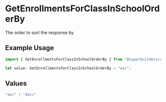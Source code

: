 # GetEnrollmentsForClassInSchoolOrderBy

The order to sort the response by

## Example Usage

```typescript
import { GetEnrollmentsForClassInSchoolOrderBy } from "@superbuilders/oneroster/models/operations";

let value: GetEnrollmentsForClassInSchoolOrderBy = "asc";
```

## Values

```typescript
"asc" | "desc"
```
